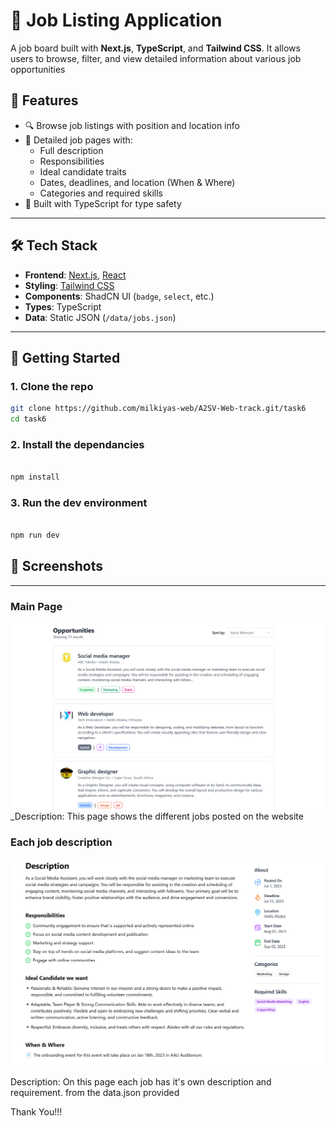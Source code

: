 # 💼 Job Listing Application

A job board built with **Next.js**, **TypeScript**, and **Tailwind CSS**. It allows users to browse, filter, and view detailed information about various job opportunities

## 🚀 Features

- 🔍 Browse job listings with position and location info
- 📄 Detailed job pages with:
  - Full description
  - Responsibilities
  - Ideal candidate traits
  - Dates, deadlines, and location (When & Where)
  - Categories and required skills
- 🧠 Built with TypeScript for type safety

---

## 🛠️ Tech Stack

- **Frontend**: [Next.js](https://nextjs.org/), [React](https://react.dev/)
- **Styling**: [Tailwind CSS](https://tailwindcss.com/)
- **Components**: ShadCN UI (`badge`, `select`, etc.)
- **Types**: TypeScript
- **Data**: Static JSON (`/data/jobs.json`)

---

## 🧪 Getting Started

### 1. Clone the repo

```bash
git clone https://github.com/milkiyas-web/A2SV-Web-track.git/task6
cd task6
```

### 2. Install the dependancies

```bash

npm install

```

### 3. Run the dev environment

```bash

npm run dev

```

## 📸 Screenshots

---

### Main Page

![Main Page](./screenshots/main.png)
\_Description: This page shows the different jobs posted on the website

### Each job description

![Error](./screenshots/jobdesc.png)

Description: On this page each job has it's own description and requirement. from the data.json provided

Thank You!!!

